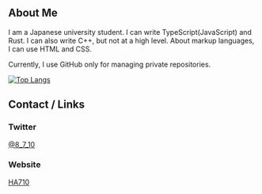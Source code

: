 ## About Me

I am a Japanese university student.  I can write TypeScript(JavaScript) and Rust.  I can also write C++, but not at a high level.  About markup languages, I can use HTML and CSS.

Currently, I use GitHub only for managing private repositories.

<!--
[![trophy](https://github-profile-trophy.vercel.app/?username=HA710&rank=SSS,SS,S,A,B)](https://github.com/ryo-ma/github-profile-trophy)
-->
<!--
[![Anurag's GitHub stats](https://github-readme-stats.vercel.app/api?username=ha710)](https://github.com/anuraghazra/github-readme-stats)
-->
[![Top Langs](https://github-readme-stats.vercel.app/api/top-langs/?username=anuraghazra&layout=pie&langs_count=10)](https://github.com/anuraghazra/github-readme-stats)

## Contact / Links
### Twitter
[@8_7_10](https://twitter.com/8_7_10)
### Website
[HA710](https://ha710.pages.dev)

<!--
**HA710/HA710** is a ✨ _special_ ✨ repository because its `README.md` (this file) appears on your GitHub profile.

Here are some ideas to get you started:

- 🔭 I’m currently working on ...
- 🌱 I’m currently learning ...
- 👯 I’m looking to collaborate on ...
- 🤔 I’m looking for help with ...
- 💬 Ask me about ...
- 📫 How to reach me: ...
- 😄 Pronouns: ...
- ⚡ Fun fact: ...
-->
